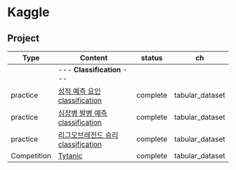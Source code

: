 # Kaggle


## Project

| Type | Content | status | ch |
|---|---|---|---|
||  --- <b>Classification</b>  --- ||
| practice | [성적 예측 요인 classification](https://www.kaggle.com/songhunhan/classification-studygrade) | complete | tabular_dataset |
| practice | [심장병 발병 예측classification](https://www.kaggle.com/songhunhan/classification-heartfailure) | complete | tabular_dataset |
| practice | [리그오브레전드 승리classification](https://www.kaggle.com/songhunhan/classification-lol) | complete | tabular_dataset |
| Competition | [Tytanic](https://www.kaggle.com/songhunhan/titanic) | complete | tabular_dataset |
